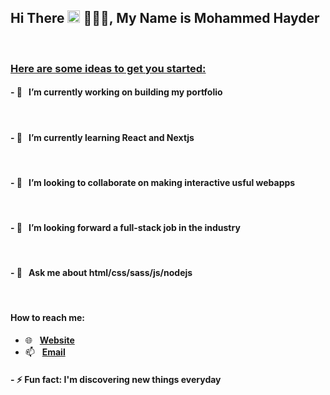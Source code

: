## Hi There <img src="https://raw.githubusercontent.com/MartinHeinz/MartinHeinz/master/wave.gif" width="20"> 🧔🏻‍♂️, My Name is **Mohammed Hayder**

&nbsp;

### <u>Here are some ideas to get you started:</u>

#### - 🔭 &nbsp; I’m currently working on building my portfolio

&nbsp;

#### - 🌱 &nbsp; I’m currently learning React and Nextjs

&nbsp;

#### - 👯 &nbsp; I’m looking to collaborate on making interactive usful webapps

&nbsp;

#### - 🤔 &nbsp; I’m looking forward a full-stack job in the industry

&nbsp;

#### - 💬 &nbsp; Ask me about html/css/sass/js/nodejs

&nbsp;

#### How to reach me:

- 🌐 &nbsp; <a href="https://mhmdhidr.netlify.app">**Website**</a>
- 📫 &nbsp; <a href="mailto:Mr.hamood277@gmail.com">**Email**</a>
  &nbsp;

#### - ⚡ Fun fact: I'm discovering new things everyday
